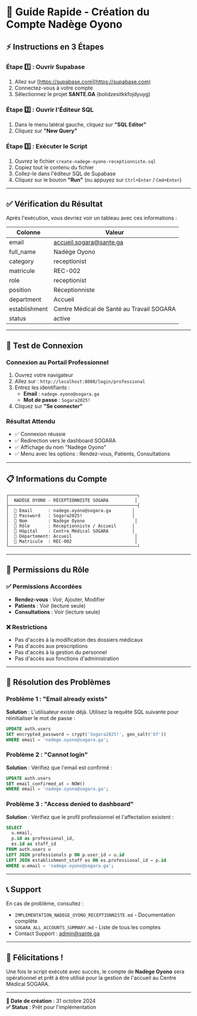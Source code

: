 # 🚀 Guide Rapide - Création du Compte Nadège Oyono

## ⚡ Instructions en 3 Étapes

### Étape 1️⃣ : Ouvrir Supabase
1. Allez sur [https://supabase.com](https://supabase.com)
2. Connectez-vous à votre compte
3. Sélectionnez le projet **SANTE.GA** (bolidzesitkkfojdyuyg)

### Étape 2️⃣ : Ouvrir l'Éditeur SQL
1. Dans le menu latéral gauche, cliquez sur **"SQL Editor"**
2. Cliquez sur **"New Query"**

### Étape 3️⃣ : Exécuter le Script
1. Ouvrez le fichier `create-nadege-oyono-receptionniste.sql`
2. Copiez tout le contenu du fichier
3. Collez-le dans l'éditeur SQL de Supabase
4. Cliquez sur le bouton **"Run"** (ou appuyez sur `Ctrl+Enter` / `Cmd+Enter`)

---

## ✅ Vérification du Résultat

Après l'exécution, vous devriez voir un tableau avec ces informations :

| Colonne | Valeur |
|---------|--------|
| email | accueil.sogara@sante.ga |
| full_name | Nadège Oyono |
| category | receptionist |
| matricule | REC-002 |
| role | receptionist |
| position | Réceptionniste |
| department | Accueil |
| establishment | Centre Médical de Santé au Travail SOGARA |
| status | active |

---

## 🧪 Test de Connexion

### Connexion au Portail Professionnel
1. Ouvrez votre navigateur
2. Allez sur : `http://localhost:8080/login/professional`
3. Entrez les identifiants :
   - **Email** : `nadege.oyono@sogara.ga`
   - **Mot de passe** : `Sogara2025!`
4. Cliquez sur **"Se connecter"**

### Résultat Attendu
- ✅ Connexion réussie
- ✅ Redirection vers le dashboard SOGARA
- ✅ Affichage du nom "Nadège Oyono"
- ✅ Menu avec les options : Rendez-vous, Patients, Consultations

---

## 📋 Informations du Compte

```
┌─────────────────────────────────────────────────┐
│  NADÈGE OYONO - RÉCEPTIONNISTE SOGARA          │
├─────────────────────────────────────────────────┤
│  📧 Email      : nadege.oyono@sogara.ga        │
│  🔐 Password   : Sogara2025!                   │
│  👤 Nom        : Nadège Oyono                   │
│  💼 Rôle       : Réceptionniste / Accueil      │
│  🏥 Hôpital    : Centre Médical SOGARA         │
│  🏢 Département: Accueil                        │
│  🔢 Matricule  : REC-002                        │
└─────────────────────────────────────────────────┘
```

---

## 🔐 Permissions du Rôle

### ✅ Permissions Accordées
- **Rendez-vous** : Voir, Ajouter, Modifier
- **Patients** : Voir (lecture seule)
- **Consultations** : Voir (lecture seule)

### ❌ Restrictions
- Pas d'accès à la modification des dossiers médicaux
- Pas d'accès aux prescriptions
- Pas d'accès à la gestion du personnel
- Pas d'accès aux fonctions d'administration

---

## 🐛 Résolution des Problèmes

### Problème 1 : "Email already exists"
**Solution** : L'utilisateur existe déjà. Utilisez la requête SQL suivante pour réinitialiser le mot de passe :
```sql
UPDATE auth.users
SET encrypted_password = crypt('Sogara2025!', gen_salt('bf'))
WHERE email = 'nadege.oyono@sogara.ga';
```

### Problème 2 : "Cannot login"
**Solution** : Vérifiez que l'email est confirmé :
```sql
UPDATE auth.users
SET email_confirmed_at = NOW()
WHERE email = 'nadege.oyono@sogara.ga';
```

### Problème 3 : "Access denied to dashboard"
**Solution** : Vérifiez que le profil professionnel et l'affectation existent :
```sql
SELECT 
  u.email,
  p.id as professional_id,
  es.id as staff_id
FROM auth.users u
LEFT JOIN professionals p ON p.user_id = u.id
LEFT JOIN establishment_staff es ON es.professional_id = p.id
WHERE u.email = 'nadege.oyono@sogara.ga';
```

---

## 📞 Support

En cas de problème, consultez :
- `IMPLEMENTATION_NADEGE_OYONO_RECEPTIONNISTE.md` - Documentation complète
- `SOGARA_ALL_ACCOUNTS_SUMMARY.md` - Liste de tous les comptes
- Contact Support : admin@sante.ga

---

## 🎉 Félicitations !

Une fois le script exécuté avec succès, le compte de **Nadège Oyono** sera opérationnel et prêt à être utilisé pour la gestion de l'accueil au Centre Médical SOGARA.

---

**📅 Date de création** : 31 octobre 2024  
**✅ Status** : Prêt pour l'implémentation

